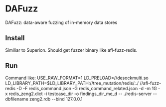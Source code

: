 # DAFuzz
DAFuzz: data-aware fuzzing of in-memory data stores


## Install
Similiar to Superion. 
Should get fuzzer binary like afl-fuzz-redis.

## Run
Command like:
    USE_RAW_FORMAT=1 LD_PRELOAD=/<pathto>/desockmulti.so LD_LIBRARY_PATH=$LD_LIBRARY_PATH:/<pathtothefuzzer>/tree_mutation/redis/:./  /<pathtothefuzzer>/afl-fuzz-redis -D -F redis_command.json -G redis_command_related.json -d -m 1G -x redis_zeng2.dict -i testcase_dir -o findings_dir_me_d -- ./redis-server --dbfilename zeng2.rdb  --bind 127.0.0.1 